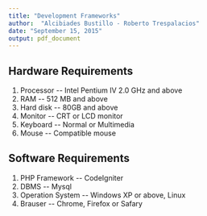 ```yaml
---
title: "Development Frameworks"
author:  "Alcibiades Bustillo - Roberto Trespalacios"
date: "September 15, 2015"
output: pdf_document
---
```


## Hardware Requirements

1. Processor -- Intel Pentium IV 2.0 GHz and above
2. RAM		-- 	512 MB and above
3. Hard disk	--	80GB and above
4. Monitor	--	CRT or LCD monitor
5. Keyboard	--	Normal or Multimedia
6. Mouse		--	Compatible mouse

## Software Requirements

1. PHP Framework -- CodeIgniter
2. DBMS -- Mysql
3. Operation System 	-- 	Windows XP or above, Linux
4. Brauser -- Chrome, Firefox or Safary
